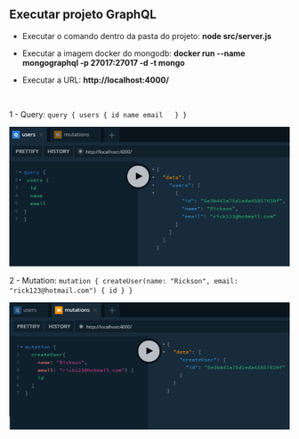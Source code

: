 ## **Executar projeto GraphQL**

- Executar o comando dentro da pasta do projeto: **node src/server.js**

- Executar a imagem docker do mongodb: **docker run --name mongographql -p 27017:27017 -d -t mongo**

- Executar a URL: **http://localhost:4000/**
<br />

  1 - Query:
   `query {
      users {
        id
        name
        email  
      }
    }`

[![Query1](https://raw.githubusercontent.com/rickson-simoes/GraphQL_Node/master/imgs_exemplo/img1.png "img1")](https://raw.githubusercontent.com/rickson-simoes/GraphQL_Node/master/imgs_exemplo/img1.png "img1")

  2 - Mutation:
  `mutation {
      createUser(name: "Rickson", email: "rick123@hotmail.com") {
        id
    }
  }`

[![Mutation1](https://raw.githubusercontent.com/rickson-simoes/GraphQL_Node/master/imgs_exemplo/img2.png "img2")](https://raw.githubusercontent.com/rickson-simoes/GraphQL_Node/master/imgs_exemplo/img2.png "img2")



